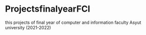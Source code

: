 # ProjectsfinalyearFCI
this projects of final year of computer and information faculty Asyut university (2021-2022)
